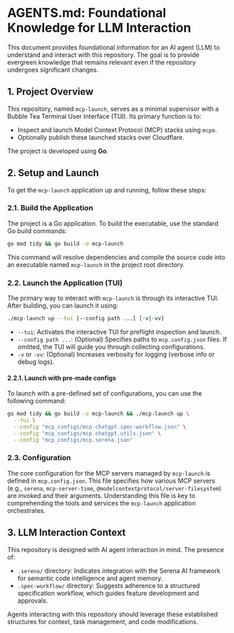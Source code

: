 # AGENTS.md: Foundational Knowledge for LLM Interaction

This document provides foundational information for an AI agent (LLM) to understand and interact with this repository. The goal is to provide evergreen knowledge that remains relevant even if the repository undergoes significant changes.

## 1. Project Overview

This repository, named `mcp-launch`, serves as a minimal supervisor with a Bubble Tea Terminal User Interface (TUI). Its primary function is to:
- Inspect and launch Model Context Protocol (MCP) stacks using `mcpo`.
- Optionally publish these launched stacks over Cloudflare.

The project is developed using **Go**.

## 2. Setup and Launch

To get the `mcp-launch` application up and running, follow these steps:

### 2.1. Build the Application

The project is a Go application. To build the executable, use the standard Go build commands:

```bash
go mod tidy && go build -o mcp-launch
```

This command will resolve dependencies and compile the source code into an executable named `mcp-launch` in the project root directory.

### 2.2. Launch the Application (TUI)

The primary way to interact with `mcp-launch` is through its interactive TUI. After building, you can launch it using:

```bash
./mcp-launch up --tui [--config path ...] [-v|-vv]
```

- `--tui`: Activates the interactive TUI for preflight inspection and launch.
- `--config path ...`: (Optional) Specifies paths to `mcp.config.json` files. If omitted, the TUI will guide you through collecting configurations.
- `-v` or `-vv`: (Optional) Increases verbosity for logging (verbose info or debug logs).

#### 2.2.1. Launch with pre-made configs

To launch with a pre-defined set of configurations, you can use the following command:

```bash
go mod tidy && go build -o mcp-launch && ./mcp-launch up \
  --tui \
  --config "mcp_configs/mcp.chatgpt.spec-workflow.json" \
  --config "mcp_configs/mcp.chatgpt.utils.json" \
  --config "mcp_configs/mcp.serena.json"
```

### 2.3. Configuration

The core configuration for the MCP servers managed by `mcp-launch` is defined in `mcp.config.json`. This file specifies how various MCP servers (e.g., `serena`, `mcp-server-time`, `@modelcontextprotocol/server-filesystem`) are invoked and their arguments. Understanding this file is key to comprehending the tools and services the `mcp-launch` application orchestrates.

## 3. LLM Interaction Context

This repository is designed with AI agent interaction in mind. The presence of:
- `.serena/` directory: Indicates integration with the Serena AI framework for semantic code intelligence and agent memory.
- `.spec-workflow/` directory: Suggests adherence to a structured specification workflow, which guides feature development and approvals.

Agents interacting with this repository should leverage these established structures for context, task management, and code modifications.
